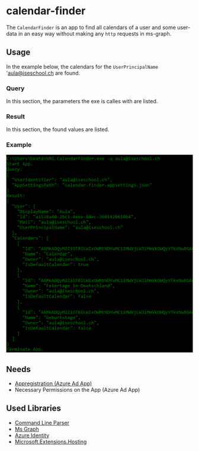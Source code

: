 # calendar-finder
The `CalendarFinder` is an app to find all calendars of a user and some user-data in an easy way without making any `http` requests in ms-graph.

## Usage
In the example below, the calendars for the `UserPrincipalName` 'aula@iseschool.ch are found.
### Query
In this section, the parameters the exe is calles with are listed.
### Result
In this section, the found values are listed.
### Example
![alt text](image-1.png)

## Needs
- [Appregistration (Azure Ad App)](https://learn.microsoft.com/en-us/entra/identity-platform/quickstart-register-app)
- Necessary Permissions on the App (Azure Ad App)

## Used Libraries
- [Command Line Parser](https://github.com/commandlineparser/commandline)
- [Ms Graph](https://github.com/microsoftgraph/msgraph-sdk-dotnet)
- [Azure Identity](https://github.com/Azure/azure-sdk-for-net)
- [Microsoft.Extensions.Hosting](https://github.com/dotnet/runtime)